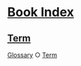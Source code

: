 # [Book Index](#book-index)

## [Term](#term)

[Glossary][1] ○ [Term][2]

[1]: ./sub/glossary.md#term "GIVEN a term 'Term'
AND option 'indexFile' is './index.md'
AND the glossary file is in './sub/glossary.md'
AND config option 'linking' is 'relative'
THEN the term MUST be linked with a path './sub/glossary.md#term'."

[2]: ./sub/glossary.md#term
